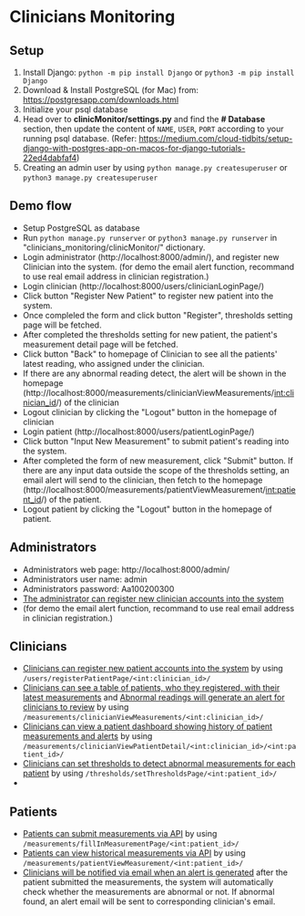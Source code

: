 # Clinicians Monitoring
## Setup
1) Install Django: `python -m pip install Django` or `python3 -m pip install Django`
2) Download & Install PostgreSQL (for Mac) from: https://postgresapp.com/downloads.html
3) Initialize your psql database
4) Head over to **clinicMonitor/settings.py** and find the **# Database** section, then update the content of `NAME`, `USER`, `PORT` according to your running psql database. (Refer: https://medium.com/cloud-tidbits/setup-django-with-postgres-app-on-macos-for-django-tutorials-22ed4dabfaf4)
5) Creating an admin user by using `python manage.py createsuperuser` or `python3 manage.py createsuperuser`

## Demo flow
- Setup PostgreSQL as database
- Run `python manage.py runserver` or `python3 manage.py runserver` in "clinicians_monitoring/clinicMonitor/" dictionary.
- Login administrator (http://localhost:8000/admin/), and register new Clinician into the system. (for demo the email alert function, recommand to use real email address in clinician registration.)
- Login clinician (http://localhost:8000/users/clinicianLoginPage/)
- Click button "Register New Patient" to register new patient into the system.
- Once compleled the form and click button "Register", thresholds setting page will be fetched.
- After completed the thresholds setting for new patient, the patient's measurement detail page will be fetched.
- Click button "Back" to homepage of Clinician to see all the patients' latest reading, who assigned under the clinician.
- If there are any abnormal reading detect, the alert will be shown in the homepage (http://localhost:8000/measurements/clinicianViewMeasurements/<int:clinician_id>/) of the clinician
- Logout clinician by clicking the "Logout" button in the homepage of clinician
- Login patient (http://localhost:8000/users/patientLoginPage/)
- Click button "Input New Measurement" to submit patient's reading into the system.
- After completed the form of new measurement, click "Submit" button. If there are any input data outside the scope of the thresholds setting, an email alert will send to the clinician, then fetch to the homepage (http://localhost:8000/measurements/patientViewMeasurement/<int:patient_id>/) of the patient.
- Logout patient by clicking the "Logout" button in the homepage of patient.

## Administrators
- Administrators web page: http://localhost:8000/admin/
- Administrators user name: admin
- Administrators password: Aa100200300
- <ins>The administrator can register new clinician accounts into the system</ins>
- (for demo the email alert function, recommand to use real email address in clinician registration.)

## Clinicians
- <ins>Clinicians can register new patient accounts into the system</ins> by using `/users/registerPatientPage/<int:clinician_id>/`
- <ins>Clinicians can see a table of patients, who they registered, with their latest measurements</ins> and <ins>Abnormal readings will generate an alert for clinicians to review</ins> by using `/measurements/clinicianViewMeasurements/<int:clinician_id>/`
- <ins>Clinicians can view a patient dashboard showing history of patient measurements and alerts</ins> by using `/measurements/clinicianViewPatientDetail/<int:clinician_id>/<int:patient_id>/`
- <ins>Clinicians can set thresholds to detect abnormal measurements for each patient</ins> by using `/thresholds/setThresholdsPage/<int:patient_id>/`
- 

## Patients
- <ins>Patients can submit measurements via API</ins> by using `/measurements/fillInMeasurementPage/<int:patient_id>/`
- <ins>Patients can view historical measurements via API</ins> by using `/measurements/patientViewMeasurement/<int:patient_id>/`
- <ins>Clinicians will be notified via email when an alert is generated</ins> after the patient submitted the measurements, the system will automatically check whether the measurements are abnormal or not. If abnormal found, an alert email will be sent to corresponding clinician's email.
